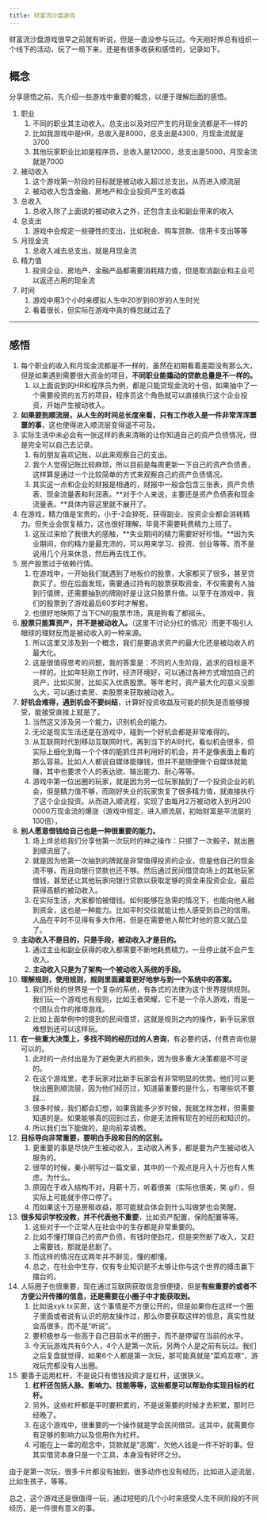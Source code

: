 ```yaml
---
title: 财富流沙盘游戏
---
```

   
财富流沙盘游戏很早之前就有听说，但是一直没参与玩过。今天刚好烨总有组织一个线下的活动，玩了一局下来，还是有很多收获和感悟的，记录如下。

## 概念
分享感悟之前，先介绍一些游戏中重要的概念，以便于理解后面的感悟。

1. 职业
   1. 不同的职业其主动收入、总支出以及对应产生的月现金流都是不一样的
   2. 比如我游戏中是HR，总收入是8000，总支出是4300，月现金流就是3700
   3. 其他玩家职业比如是程序员，总收入是12000，总支出是5000，月现金流就是7000
2. 被动收入
   1. 这个游戏第一阶段的目标就是被动收入超过总支出，从而进入顺流层
   2. 被动收入包含金融、房地产和企业投资产生的收益
3. 总收入
   1. 总收入除了上面说的被动收入之外，还包含主业和副业带来的收入
4. 总支出
   1. 游戏中会规定一些硬性的支出，比如税金、购车贷款、信用卡支出等等
5. 月现金流
   1. 总收入减去总支出，就是月现金流
6. 精力值
   1. 投资企业、房地产、金融产品都需要消耗精力值，但是取消副业和主业可以返还占用的现金流
7. 时间
   1. 游戏中用3个小时来模拟人生中20岁到60岁的人生时光
   2. 看着很长，但实际在游戏中真的倏忽就过去了

---


## 感悟
1. 每个职业的收入和月现金流都是不一样的，虽然在初期看着差距没有那么大，但是如果遇到需要很大资金的项目，**不同职业能撬动的贷款总量是不一样的。**
   1. 以上面说到的HR和程序员为例，都是只能贷现金流的十倍，如果抽中了一个需要投资的五万的项目，程序员这个角色就可以直接执行这个企业投资，开始产生被动收入。
2. **如果要到顺流层，从人生的时间总长度来看，只有工作收入是一件非常浑浑噩噩的事**，这也使得进入顺流层变得遥不可及。
3. 实际生活中未必会有一张这样的表来清晰的让你知道自己的资产负债情况，但是完全可以自己去记录。
   1. 有的朋友喜欢记账，以此来观察自己的支出。
   2. 我个人觉得记账比较麻烦，所以目前是每周更新一下自己的资产负债表，这样算是通过一个比较简单的方式来观察自己的资产负债情况。
   3. 其实这一点和企业的财报是相通的，财报中一般会包含三张表，资产负债表、现金流量表和利润表。**对于个人来说，主要还是资产负债表和现金流量表。**具体内容这里就不展开了。
4. 在游戏，精力值是宝贵的，小于-2会猝死，获得副业、投资企业都会消耗精力。但失业会恢复精力，这也很好理解，毕竟不需要耗费精力上班了。
   1. 这反过来给了我很大的感触，**失业期间的精力需要好好珍惜。**因为失业期间，你的精力是最充沛的，可以用来学习、投资、创业等等。而不是说用几个月来休息，然后再去找工作。
5. 房产股票过于依赖行情。
   1. 在游戏中，一开始我们就遇到了地板价的股票，大家都买了很多，甚至贷款买了。但在后面发现，需要通过持有的股票获取资金，不仅需要有人抽到行情牌，还需要抽到的牌刚好是让这只股票升值。以至于在游戏中，我们的股票到了游戏最后60岁时才解套。
   2. 也很好地映照了当下CN的股票市场，真是狗看了都摇头。
6. **股票只能算资产，并不是被动收入。**（这里不讨论分红的情况）而更不吸引人眼球的理财反而是被动收入的一种来源。
   1. 所以这里又涉及到一个概念，我们是要追求资产的最大化还是被动收入的最大化。
   2. 这是很值得思考的问题，我的答案是：不同的人生阶段，追求的目标是不一样的。比如年轻刚工作时，经济环境好，可以通过各种方式增加自己的资产，比如买房，比如买入优质股票。等年老时，资产最大化的意义没那么大，可以通过卖房、卖股票来获取被动收入。
7. **好机会难得，遇到机会不要纠结**，计算好投资收益及可能的损失是否能够接受，能接受直接上就是了。
   1. 当然这又涉及另一个能力，识别机会的能力。
   2. 无论是现实生活还是在游戏中，碰到一个好机会都是非常难得的。
   3. 从互联网时代到移动互联网时代，再到当下的AI时代，看似机会很多，但实际上细化到每一个个体的能抓住并利用好的机会，并不是像表面上看的那么容易。比如人人都说自媒体能赚钱，但并不是随便做个自媒体就能赚，其中也要求个人的表达欲、输出能力、耐心等等。
   4. 游戏中第一位出圈的玩家，就是因为另一位玩家抽到了一个投资企业的机会，但是精力值不够，而刚好失业的玩家恢复了很多精力值，就直接执行了这个企业投资。从而进入顺流程，实现了由每月2万被动收入到月200 0000万现金流的爆涨（游戏中规定，进入顺流层，初始财富是平流层的100倍），
8. **别人愿意借钱给自己也是一种很重要的能力。**
   1. 场上烨总给我们分享他第一次玩时的神之操作：只掷了一次骰子，就出圈到顺流层了。
   2. 就是因为他第一次抽到的牌就是非常值得投资的企业，但是他自己的现金流不够，而且向银行贷款也还不够。然后通过民间借贷向场上的其他玩家借钱，甚至还让其他玩家向银行贷款以获取足够的资金来投资企业。最后获得高额的被动收入。
   3. 在实际生活，大家都怕被借钱。如何能够在急需的情况下，也能向他人融到资金，这也是一种能力。比如平时交往就能让他人感受到自己的信用。人品在平时不见得有多大作用，但是在需要他人帮忙时他的意义就凸显了。
9.  **主动收入不是目的，只是手段，被动收入才是目的。**
    1.  通过主业和副业获得的收入都需要不断地耗费精力，一旦停止就不会产生收入。
    2.  **主动收入只是为了架构一个被动收入系统的手段。**
10. **理解规则，使用规则，规则里面藏着更好地参与到一个系统中的答案。**
    1.  我们所处的世界是一个复杂的系统，有各式的法律为这个世界提供规则。我们玩一个游戏也有规则，比如王者荣耀，它不是一个杀人游戏，而是一个团队合作的推塔游戏。
    2.  比如上面举例中的提到的民间借贷，这就是规则之内的操作，新手玩家很难想到还可以这样玩。
11. **在一些重大决策上，多找不同的经历过的人咨询**，有必要的话，付费咨询也是可以的。
    1.  此时的一点付出是为了避免更大的损失，因为很多重大决策都是不可逆的。
    2.  在这个游戏里，老手玩家对比新手玩家会有非常明显的优势。他们可以更快出圈到顺流层，因为他们经历过，知道最重要的是什么，有哪些坑不要踩...
    3.  很多时候，我们都会幻想，如果我能多少岁时候，我就怎样怎样，但需要知道的是。如果能够真的回到过去，你是无法拥有现在的经历和知识的。
    4.  所以我们当下能做的，是向前辈请教。
12. **目标导向非常重要，要明白手段和目的的区别。**
    1.  更重要的事是尽快产生被动收入，主动收入再多，都是要为产生被动收入服务的。
    2.  很早的时候，秦小明写过一篇文章，其中的一个观点是月入十万也有人焦虑，为什么。
    3.  原因在于收入结构不对，月薪十万，听着很美（实际也很美，笑.gif），但实际上可能就手停口停了。
    4.  而如果这十万是房租收益，那可能就会体会到什么叫做梦也会笑醒。
13. **很多知识学校没教，并不代表他不重要**，比如资产配置，保险配置等等。
    1.  这些对于一个正常人在社会中的生存都是非常重要的。
    2.  比如不懂打理自己的资产负债，有钱时使劲花，但是突然断了收入，又赶上需要钱，那就是悲剧了。
    3.  而这样的情况在这两年并不鲜见，懂的都懂。
    4.  总之，在社会中生存，仅有专业知识是不太够让你与这个世界的搏击赢下擂台的。
14. 人际圈子也很重要，现在通过互联网获取信息很便捷，但是**有些重要的或者不方便公开传播的信息，还是需要在小圈子中才能获取到。**
    1.  比如说xyk tx买房，这个事情是不方便公开的，但是如果你在这样一个圈子里面或者说有认识的朋友操作过，那么你要获取这样的信息，真实性就会高很多，而不是“听说”。
    2.  要积极参与一些高于自己目前水平的圈子，而不是停留在当前的水平。
    3.  今天玩游戏共有6个人，4个人是第一次玩，另两个人是之前有玩过。我们之后复盘就觉得，如果6个人都是第一次玩，那可能真就是“菜鸡互啄”，游戏玩完都没有人出圈。
15. 要善于运用杠杆，不是说只有借钱投资才是杠杆，这很狭义。
    1.  **杠杆还包括人脉、影响力、技能等等，这些都是可以帮助你实现目标的杠杆。**
    2.  另外，这些杠杆都是平时要积累的，不是说需要的时候才去积累，那时已经晚了。
    3.  在这个游戏中，很重要的一个操作就是学会民间借贷。这其中，就需要你有足够的影响力以及信用作为杠杆。
    4.  可能在上一辈的观念中，贷款就是“恶魔”，欠他人钱是一件不好的事。但其实借贷本身只是一个工具，本身没有好坏之分。


由于是第一次玩，很多卡片都没有抽到，很多动作也没有经历，比如进入逆流层，比如生孩子，等等。

总之，这个游戏还是很值得一玩，通过短短的几个小时来感受人生不同阶段的不同经历，是一件很有意义的事。
